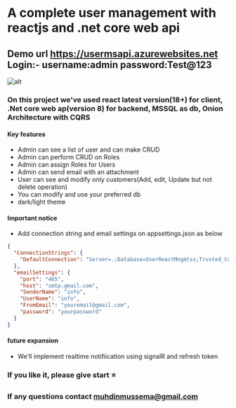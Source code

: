 # A complete user management with reactjs and .net core web api

## Demo url https://usermsapi.azurewebsites.net Login:- username:admin password:Test@123

![alt](../UserManagement/UserManagement/usermanagement.client/src/assets/readmenew.png)
### On this project we've used react latest version(18+) for client, .Net core web ap(version 8) for backend, MSSQL as db, Onion Architecture with CQRS

#### Key features

- Admin can see a list of user and can make CRUD
- Admin can perform CRUD on Roles
- Admin can assign Roles for Users
- Admin can send email with an attachment
- User can see and modify only customers(Add, edit, Update but not delete operation)
- You can modify and use your preferred db
- dark/light theme

#### Important notice

- Add connection string and email settings on appsettings.json as below

```json
{
  "ConnectionStrings": {
    "DefaultConnection": "Server=.;Database=UserReactMngmtss;Trusted_Connection=True;MultipleActiveResultSets=true;TrustServerCertificate=True"
  },
  "emailSettings": {
    "port": "465",
    "host": "smtp.gmail.com",
    "SenderName": "info",
    "UserName": "info",
    "FromEmail": "youremail@gmail.com",
    "password": "yourpassword"
  }
}
```

#### future expansion

- We'll implement realtime notifiication using signalR and refresh token

### If you like it, please give start ⭐

### If any questions contact muhdinmussema@gmail.com



